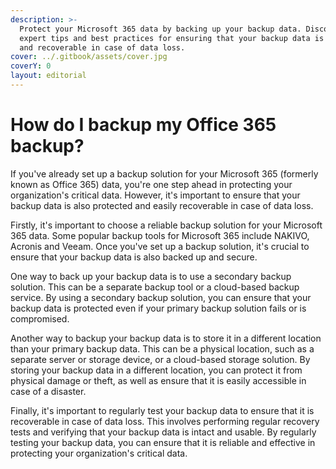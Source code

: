 ```yaml
---
description: >-
  Protect your Microsoft 365 data by backing up your backup data. Discover
  expert tips and best practices for ensuring that your backup data is reliable
  and recoverable in case of data loss.
cover: ../.gitbook/assets/cover.jpg
coverY: 0
layout: editorial
---
```


# How do I backup my Office 365 backup?

If you've already set up a backup solution for your Microsoft 365 (formerly known as Office 365) data, you're one step ahead in protecting your organization's critical data. However, it's important to ensure that your backup data is also protected and easily recoverable in case of data loss.&#x20;

Firstly, it's important to choose a reliable backup solution for your Microsoft 365 data. Some popular backup tools for Microsoft 365 include NAKIVO, Acronis and Veeam. Once you've set up a backup solution, it's crucial to ensure that your backup data is also backed up and secure.

One way to back up your backup data is to use a secondary backup solution. This can be a separate backup tool or a cloud-based backup service. By using a secondary backup solution, you can ensure that your backup data is protected even if your primary backup solution fails or is compromised.

Another way to backup your backup data is to store it in a different location than your primary backup data. This can be a physical location, such as a separate server or storage device, or a cloud-based storage solution. By storing your backup data in a different location, you can protect it from physical damage or theft, as well as ensure that it is easily accessible in case of a disaster.

Finally, it's important to regularly test your backup data to ensure that it is recoverable in case of data loss. This involves performing regular recovery tests and verifying that your backup data is intact and usable. By regularly testing your backup data, you can ensure that it is reliable and effective in protecting your organization's critical data.
